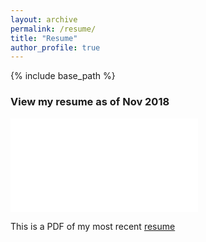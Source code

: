 ```yaml
---
layout: archive
permalink: /resume/
title: "Resume"
author_profile: true
---
```

{% include base_path %}

### View my resume as of Nov 2018

<object data="/_portfolio/resume.pdf" type="application/pdf" width="700px" height="700px">
    <embed src="/_portfolio/resume.pdf">
      <p> This is a PDF of my most recent <a href="/_portfolio/resume.pdf">resume</a></p>
    </embed>
</object>

